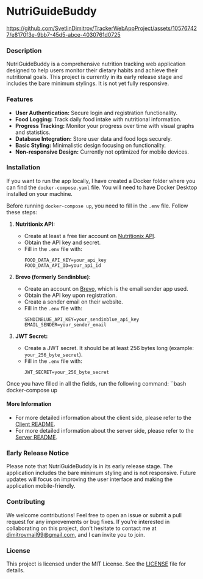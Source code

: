 # NutriGuideBuddy

https://github.com/SvetlinDimitrov/TrackerWebAppProject/assets/105767427/e8170f3e-9bb7-45d5-abce-4030761d0725

### Description

NutriGuideBuddy is a comprehensive nutrition tracking web application designed to help users monitor their dietary habits and achieve their nutritional goals. This project is currently in its early release stage and includes the bare minimum stylings. It is not yet fully responsive.

### Features

- **User Authentication:** Secure login and registration functionality.
- **Food Logging:** Track daily food intake with nutritional information.
- **Progress Tracking:** Monitor your progress over time with visual graphs and statistics.
- **Database Integration:** Store user data and food logs securely.
- **Basic Styling:** Minimalistic design focusing on functionality.
- **Non-responsive Design:** Currently not optimized for mobile devices.

### Installation

If you want to run the app locally, I have created a Docker folder where you can find the `docker-compose.yaml` file. You will need to have Docker Desktop installed on your machine.

Before running `docker-compose up`, you need to fill in the `.env` file. Follow these steps:

1. **Nutritionix API:**
    - Create at least a free tier account on [Nutritionix API](https://www.nutritionix.com/business/api).
    - Obtain the API key and secret.
    - Fill in the `.env` file with:
      ```plaintext
      FOOD_DATA_API_KEY=your_api_key
      FOOD_DATA_API_ID=your_api_id
      ```

2. **Brevo (formerly Sendinblue):**
    - Create an account on [Brevo](https://app.brevo.com/billing/account/plans/marketing), which is the email sender app used.
    - Obtain the API key upon registration.
    - Create a sender email on their website.
    - Fill in the `.env` file with:
      ```plaintext
      SENDINBLUE_API_KEY=your_sendinblue_api_key
      EMAIL_SENDER=your_sender_email
      ```

3. **JWT Secret:**
    - Create a JWT secret. It should be at least 256 bytes long (example: `your_256_byte_secret`).
    - Fill in the `.env` file with:
      ```plaintext
      JWT_SECRET=your_256_byte_secret
      ```

Once you have filled in all the fields, run the following command:
``bash
docker-compose up


#### More Information

- For more detailed information about the client side, please refer to the [Client README](client/README.md).
- For more detailed information about the server side, please refer to the [Server README](SERVER-README.md).

### Early Release Notice

Please note that NutriGuideBuddy is in its early release stage. The application includes the bare minimum styling and is not responsive. Future updates will focus on improving the user interface and making the application mobile-friendly.

### Contributing

We welcome contributions! Feel free to open an issue or submit a pull request for any improvements or bug fixes. If you're interested in collaborating on this project, don't hesitate to contact me at [dimitrovmail99@gmail.com](mailto:dimitrovmail99@gmail.com), and I can invite you to join.

### License

This project is licensed under the MIT License. See the [LICENSE](../LICENSE) file for details.


